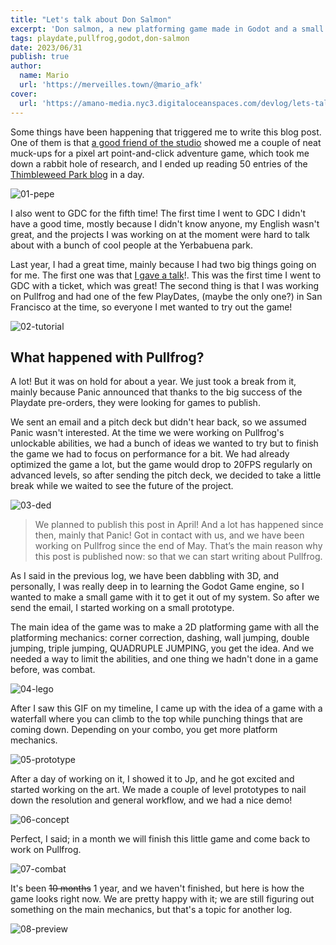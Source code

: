 ```yaml
---
title: "Let's talk about Don Salmon"
excerpt: 'Don salmon, a new platforming game made in Godot and a small update on Pullfrog'
tags: playdate,pullfrog,godot,don-salmon
date: 2023/06/31
publish: true
author:
  name: Mario
  url: 'https://merveilles.town/@mario_afk'
cover:
  url: 'https://amano-media.nyc3.digitaloceanspaces.com/devlog/lets-talk-about-don-salmon/08-preview.gif'
---
```


Some things have been happening that triggered me to write this blog post. One of them is that [a good friend of the studio](https://twitter.com/pepehxc) showed me a couple of neat muck-ups for a pixel art point-and-click adventure game, which took me down a rabbit hole of research, and I ended up reading 50 entries of the [Thimbleweed Park blog](https://blog.thimbleweedpark.com/index.html) in a day.

![01-pepe](https://amano-media.nyc3.digitaloceanspaces.com/devlog/lets-talk-about-don-salmon/01-pepe.jpg)

I also went to GDC for the fifth time! The first time I went to GDC I didn't have a good time, mostly because I didn't know anyone, my English wasn't great, and the projects I was working on at the moment were hard to talk about with a bunch of cool people at the Yerbabuena park.

Last year, I had a great time, mainly because I had two big things going on for me. The first one was that [I gave a talk](https://gdcvault.com/play/1027710/Independent-Games-Summit-Game-Dev)!. This was the first time I went to GDC with a ticket, which was great! The second thing is that I was working on Pullfrog and had one of the few PlayDates, (maybe the only one?) in San Francisco at the time, so everyone I met wanted to try out the game!

![02-tutorial](https://amano-media.nyc3.digitaloceanspaces.com/devlog/lets-talk-about-don-salmon/02-tutorial.png)

## What happened with Pullfrog?

A lot! But it was on hold for about a year. We just took a break from it, mainly because Panic announced that thanks to the big success of the Playdate pre-orders, they were looking for games to publish.

We sent an email and a pitch deck but didn't hear back, so we assumed Panic wasn't interested. At the time we were working on Pullfrog's unlockable abilities, we had a bunch of ideas we wanted to try but to finish the game we had to focus on performance for a bit. We had already optimized the game a lot, but the game would drop to 20FPS regularly on advanced levels, so after sending the pitch deck, we decided to take a little break while we waited to see the future of the project.

![03-ded](https://amano-media.nyc3.digitaloceanspaces.com/devlog/lets-talk-about-don-salmon/03-ded.png)

> We planned to publish this post in April! And a lot has happened since then, mainly that Panic! Got in contact with us, and we have been working on Pullfrog since the end of May. That’s the main reason why this post is published now: so that we can start writing about Pullfrog.

As I said in the previous log, we have been dabbling with 3D, and personally, I was really deep in to learning the Godot Game engine, so I wanted to make a small game with it to get it out of my system. So after we send the email, I started working on a small prototype.

The main idea of the game was to make a 2D platforming game with all the platforming mechanics: corner correction, dashing, wall jumping, double jumping, triple jumping, QUADRUPLE JUMPING, you get the idea. And we needed a way to limit the abilities, and one thing we hadn't done in a game before, was combat.

![04-lego](https://amano-media.nyc3.digitaloceanspaces.com/devlog/lets-talk-about-don-salmon/04-lego.gif)

After I saw this GIF on my timeline, I came up with the idea of a game with a waterfall where you can climb to the top while punching things that are coming down. Depending on your combo, you get more platform mechanics.

![05-prototype](https://amano-media.nyc3.digitaloceanspaces.com/devlog/lets-talk-about-don-salmon/05-prototype.gif)

After a day of working on it, I showed it to Jp, and he got excited and started working on the art. We made a couple of level prototypes to nail down the resolution and general workflow, and we had a nice demo!

![06-concept](https://amano-media.nyc3.digitaloceanspaces.com/devlog/lets-talk-about-don-salmon/06-concept.png)

Perfect, I said; in a month we will finish this little game and come back to work on Pullfrog.

![07-combat](https://amano-media.nyc3.digitaloceanspaces.com/devlog/lets-talk-about-don-salmon/07-combat.gif)

It's been ~~10 months~~ 1 year, and we haven't finished, but here is how the game looks right now. We are pretty happy with it; we are still figuring out something on the main mechanics, but that's a topic for another log.

![08-preview](https://amano-media.nyc3.digitaloceanspaces.com/devlog/lets-talk-about-don-salmon/08-preview.gif)
